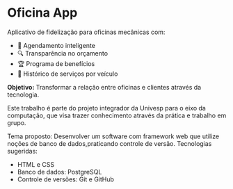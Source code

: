 # Oficina App  

Aplicativo de fidelização para oficinas mecânicas com:  
- 📅 Agendamento inteligente  
- 🔍 Transparência no orçamento  
- 🏆 Programa de benefícios  
- 🚗 Histórico de serviços por veículo  
  

**Objetivo:** Transformar a relação entre oficinas e clientes através da tecnologia.  


Este trabalho é parte do projeto integrador da Univesp para o eixo da computação, que visa trazer conhecimento através da prática e trabalho em grupo.

Tema proposto: Desenvolver um software com framework web que utilize noções de banco de dados,praticando controle de versão.
Tecnologias sugeridas:

- HTML e CSS
- Banco de dados: PostgreSQL
- Controle de versões: Git e GitHub
